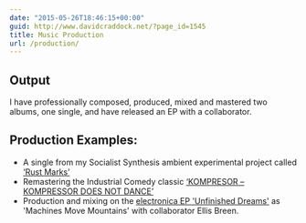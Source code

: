 ```yaml
---
date: "2015-05-26T18:46:15+00:00"
guid: http://www.davidcraddock.net/?page_id=1545
title: Music Production
url: /production/
---
```


## Output

I have professionally composed, produced, mixed and mastered two albums, one single, and have released an EP with a collaborator.

## Production Examples:

* A single from my Socialist Synthesis ambient experimental project called [‘Rust Marks’](https://socialistsynthesis.bandcamp.com/track/rust-marks)
* Remastering the Industrial Comedy classic [‘KOMPRESOR – KOMPRESSOR DOES NOT DANCE’](https://socialistsynthesis.bandcamp.com/track/rust-marks)
* Production and mixing on the [electronica EP 'Unfinished Dreams'](https://machinesmovemountains.bandcamp.com/album/unfinished-dreams-ep) as 'Machines Move Mountains' with collaborator Ellis Breen.

